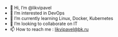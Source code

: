 - 👋 Hi, I’m @likvipavel
- 👀 I’m interested in DevOps
- 🌱 I’m currently learning Linux, Docker, Kubernetes 
- 💞️ I’m looking to collaborate on IT
- 📫 How to reach me : likvipavel@bk.ru
